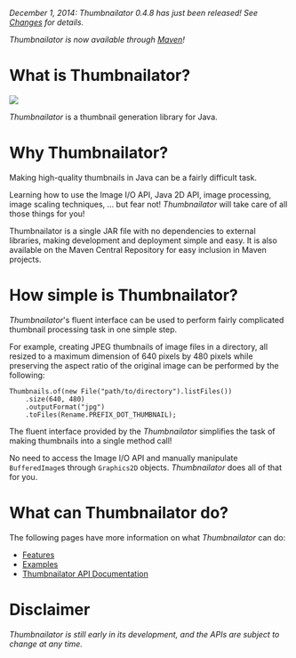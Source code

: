 _*December 1, 2014: Thumbnailator 0.4.8 has just been released!
See [Changes](https://github.com/coobird/thumbnailator/wiki/Changes) for details.*_

_*Thumbnailator is now available through
[Maven](https://github.com/coobird/thumbnailator/wiki/Maven)!*_

# What is Thumbnailator?

![](https://raw.githubusercontent.com/wiki/coobird/thumbnailator/img/home/home-image.png)

_Thumbnailator_ is a thumbnail generation library for Java.

# Why Thumbnailator?
Making high-quality thumbnails in Java can be a fairly difficult task.

Learning how to use the Image I/O API, Java 2D API, image processing,
image scaling techniques, ... but fear not! _Thumbnailator_ will take care
of all those things for you!

Thumbnailator is a single JAR file with no dependencies to external libraries,
making development and deployment simple and easy. It is also available on
the Maven Central Repository for easy inclusion in Maven projects.

# How simple is Thumbnailator?

_Thumbnailator_'s fluent interface can be used to perform fairly complicated
thumbnail processing task in one simple step.

For example, creating JPEG thumbnails of image files in a directory, all
resized to a maximum dimension of 640 pixels by 480 pixels while preserving
the aspect ratio of the original image can be performed by the following:

```
Thumbnails.of(new File("path/to/directory").listFiles())
    .size(640, 480)
    .outputFormat("jpg")
    .toFiles(Rename.PREFIX_DOT_THUMBNAIL);
```

The fluent interface provided by the _Thumbnailator_ simplifies the task of
making thumbnails into a single method call!

No need to access the Image I/O API and manually manipulate `BufferedImage`s
through `Graphics2D` objects. _Thumbnailator_ does all of that for you.

# What can Thumbnailator do?

The following pages have more information on what _Thumbnailator_ can do:

* [Features](https://github.com/coobird/thumbnailator/wiki/Features)
* [Examples](https://github.com/coobird/thumbnailator/wiki/Examples)
* [Thumbnailator API Documentation](https://coobird.github.io/thumbnailator/javadoc/0.4.8/)

# Disclaimer
*Thumbnailator is still early in its development, and the APIs are subject to
change at any time.*


